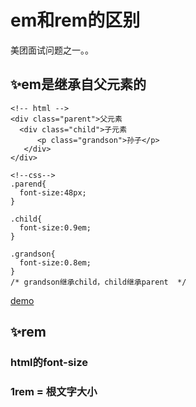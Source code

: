 # em和rem的区别

美团面试问题之一。。

## ✨em是继承自父元素的

```text
<!-- html -->
<div class="parent">父元素
  <div class="child">子元素
      <p class="grandson">孙子</p>
   </div>
</div>

<!--css-->
.parend{
  font-size:48px;
}

.child{
  font-size:0.9em;
}

.grandson{
  font-size:0.8em;
}
/* grandson继承child，child继承parent  */
```

[demo](https://codepen.io/singsingasong/pen/eLrzdQ?editors=1100)

## ✨rem

### html的font-size

### 1rem = 根文字大小

